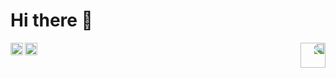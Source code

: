 # Hi there 👋

<img align="right" src="https://raw.githubusercontent.com/ggdaltoso/ggdaltoso/master/yoshi_standing_left.gif" width="40" style="transform: scaleX(-1); float:right;"/>

<a href="https://twitter.com/ggdaltoso">
  <img align="left" alt="Gabriel's Twitter" width="20px" src="https://cdn.jsdelivr.net/npm/simple-icons@v3/icons/twitter.svg" />
</a>
<a href="https://www.linkedin.com/in/ggdaltoso/">
  <img align="left" alt="Gabriel's Linkdein" width="20px" src="https://cdn.jsdelivr.net/npm/simple-icons@v3/icons/linkedin.svg" />
</a>
